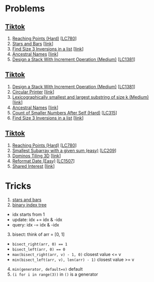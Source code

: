 # Problems

## [Tiktok](https://www.1point3acres.com/bbs/thread-850692-1-1.html)

1. [Reaching Points (Hard)](Reaching-Points-(Hard).py)
[[LC780](https://leetcode.com/problems/reaching-points/)]
1. [Stars and Bars](Stars-and-Bars.py)
[[link](https://leetcode.com/discuss/interview-question/1748177/ByteDance-(TikTok)-OA-or-FTE-or-University-Hiring-(USA))]
1. [Find Size 3 Inversions in a list](Find-Size-3-Inversions-in-a-list.py)
[[link](https://leetcode.com/discuss/interview-question/777188/find-size-3-inversions-in-a-list)]
1. [Ancestral Names](Ancestral-Names.py)
[[link](https://leetcode.com/discuss/general-discussion/851939/ancestor-problem)]
1. [Design a Stack With Increment Operation (Medium)](Design-a-Stack-With-Increment-Operation-(Medium).py)
[[LC1381](https://leetcode.com/problems/design-a-stack-with-increment-operation/)]
<!--
2. [Unique Paths (Medium)](Unique-Paths-(Medium).py)
[[LC62](https://leetcode.com/problems/unique-paths/)]
3. [Number of Sets of K Non-Overlapping Line Segments (Medium)](Number-of-Sets-of-K-Non-Overlapping-Line-Segments-(Medium).py)
[[LC1621](https://leetcode.com/problems/number-of-sets-of-k-non-overlapping-line-segments/)]
4. [Global and Local Inversions (Medium)](Global-and-Local-Inversions-(Medium).py)
[[LC775](https://leetcode.com/problems/global-and-local-inversions/)]
-->

## [Tiktok](https://www.1point3acres.com/bbs/thread-850122-1-1.html)

1. [Design a Stack With Increment Operation (Medium)](Design-a-Stack-With-Increment-Operation-(Medium).py)
[[LC1381](https://leetcode.com/problems/design-a-stack-with-increment-operation/)]
1. [Circular Printer](Circular-Printer.py)
[[link](https://leetcode.com/discuss/interview-question/1263982/thomson-reuters-oa-circular-printer)]
1. [Lexicographically smallest and largest substring of size k (Medium)](Lexicographically-smallest-and-largest-substring-of-size-k-(Medium).py)
[[link](https://www.geeksforgeeks.org/lexicographically-smallest-and-largest-substring-of-size-k/)]
1. [Ancestral Names](Ancestral-Names.py)
[[link](https://leetcode.com/discuss/general-discussion/851939/ancestor-problem)]
1. [Count of Smaller Numbers After Self (Hard)](Count-of-Smaller-Numbers-After-Self-(Hard).py)
[[LC315](https://leetcode.com/problems/count-of-smaller-numbers-after-self/)]
1. [Find Size 3 Inversions in a list](Find-Size-3-Inversions-in-a-list.py)
[[link](https://leetcode.com/discuss/interview-question/777188/find-size-3-inversions-in-a-list)]

## [Tiktok](https://leetcode.com/discuss/interview-question/1710950/TikTok-OA-2022.1.22)
1. [Reaching Points (Hard)](Reaching-Points-(Hard).py)
[[LC780](https://leetcode.com/problems/reaching-points/)]
1. [Smallest Subarray with a given sum (easy)](Smallest-Subarray-with-a-given-sum-(easy).py)
[[LC209](https://leetcode.com/problems/minimum-size-subarray-sum)]
1. [Dominos Tiling 3D](Dominos-Tiling-3D.py)
[[link](https://www.1point3acres.com/bbs/thread-835608-1-1.html)]
1. [Reformat Date (Easy)](Reformat-Date-(Easy).py)
[[LC1507](https://leetcode.com/problems/reformat-date/)]
1. [Shared Interest](Shared-Interest.py)
[[link](https://leetcode.com/discuss/interview-question/725801/amazon-shared-interest-problem)]

# Tricks

1. [stars and bars](https://en.wikipedia.org/wiki/Stars_and_bars_(combinatorics))
2. [binary index tree](https://www.youtube.com/watch?v=WbafSgetDDk) 
- idx starts from 1
- update: idx += idx & -idx
- query: idx -= idx & -idx
3. bisect: think of arr = [0, 1]
- `bisect_right(arr, 0) == 1`
- `bisect_left(arr, 0) == 0`
- `max(bisect_right(arr, v) - 1, 0)` closest value <= v
- `min(bisect_left(arr, v), len(arr) - 1)` closest value >= v
4. `min(generator, default=v)` default
5. `(i for i in range(3))` in `()` is a generator

